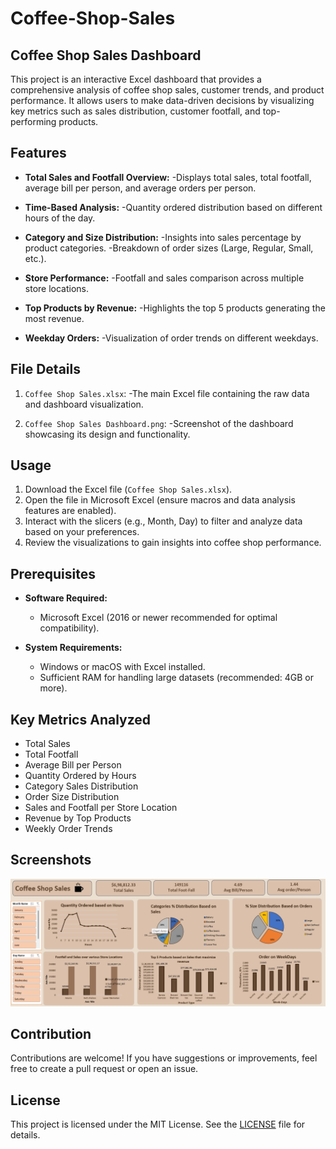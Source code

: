 # Coffee-Shop-Sales

## Coffee Shop Sales Dashboard

This project is an interactive Excel dashboard that provides a comprehensive analysis of coffee shop sales, customer trends, and product performance. It allows users to make data-driven decisions by visualizing key metrics such as sales distribution, customer footfall, and top-performing products.

## Features

- **Total Sales and Footfall Overview:** 
  -Displays total sales, total footfall, average bill per person, and average orders per person.
  
- **Time-Based Analysis:** 
  -Quantity ordered distribution based on different hours of the day.
  
- **Category and Size Distribution:** 
  -Insights into sales percentage by product categories.
  -Breakdown of order sizes (Large, Regular, Small, etc.).

- **Store Performance:** 
  -Footfall and sales comparison across multiple store locations.
  
- **Top Products by Revenue:** 
  -Highlights the top 5 products generating the most revenue.

- **Weekday Orders:** 
  -Visualization of order trends on different weekdays.

## File Details

1. `Coffee Shop Sales.xlsx`:
   -The main Excel file containing the raw data and dashboard visualization.

2. `Coffee Shop Sales Dashboard.png`:
   -Screenshot of the dashboard showcasing its design and functionality.

## Usage

1. Download the Excel file (`Coffee Shop Sales.xlsx`).
2. Open the file in Microsoft Excel (ensure macros and data analysis features are enabled).
3. Interact with the slicers (e.g., Month, Day) to filter and analyze data based on your preferences.
4. Review the visualizations to gain insights into coffee shop performance.

## Prerequisites

- **Software Required:**
  - Microsoft Excel (2016 or newer recommended for optimal compatibility).

- **System Requirements:**
  - Windows or macOS with Excel installed.
  - Sufficient RAM for handling large datasets (recommended: 4GB or more).

## Key Metrics Analyzed

- Total Sales
- Total Footfall
- Average Bill per Person
- Quantity Ordered by Hours
- Category Sales Distribution
- Order Size Distribution
- Sales and Footfall per Store Location
- Revenue by Top Products
- Weekly Order Trends

## Screenshots

![Coffee Shop Sales Dashboard](Coffee%20Shop%20Sales%20Dashboard.png)

## Contribution

Contributions are welcome! If you have suggestions or improvements, feel free to create a pull request or open an issue.

## License

This project is licensed under the MIT License. See the [LICENSE](LICENSE) file for details.
